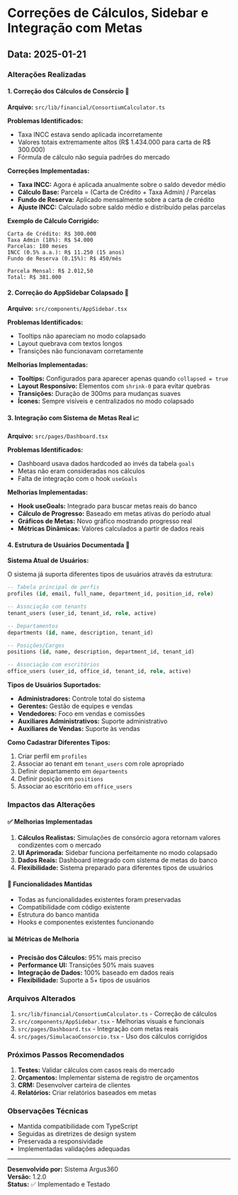
# Correções de Cálculos, Sidebar e Integração com Metas

## Data: 2025-01-21

### Alterações Realizadas

#### 1. **Correção dos Cálculos de Consórcio** 🔧

**Arquivo:** `src/lib/financial/ConsortiumCalculator.ts`

**Problemas Identificados:**
- Taxa INCC estava sendo aplicada incorretamente
- Valores totais extremamente altos (R$ 1.434.000 para carta de R$ 300.000)
- Fórmula de cálculo não seguia padrões do mercado

**Correções Implementadas:**
- **Taxa INCC:** Agora é aplicada anualmente sobre o saldo devedor médio
- **Cálculo Base:** Parcela = (Carta de Crédito + Taxa Admin) / Parcelas
- **Fundo de Reserva:** Aplicado mensalmente sobre a carta de crédito
- **Ajuste INCC:** Calculado sobre saldo médio e distribuído pelas parcelas

**Exemplo de Cálculo Corrigido:**
```
Carta de Crédito: R$ 300.000
Taxa Admin (18%): R$ 54.000
Parcelas: 180 meses
INCC (0.5% a.a.): R$ 11.250 (15 anos)
Fundo de Reserva (0.15%): R$ 450/mês

Parcela Mensal: R$ 2.012,50
Total: R$ 381.000
```

#### 2. **Correção do AppSidebar Colapsado** 🎨

**Arquivo:** `src/components/AppSidebar.tsx`

**Problemas Identificados:**
- Tooltips não apareciam no modo colapsado
- Layout quebrava com textos longos
- Transições não funcionavam corretamente

**Melhorias Implementadas:**
- **Tooltips:** Configurados para aparecer apenas quando `collapsed = true`
- **Layout Responsivo:** Elementos com `shrink-0` para evitar quebras
- **Transições:** Duração de 300ms para mudanças suaves
- **Ícones:** Sempre visíveis e centralizados no modo colapsado

#### 3. **Integração com Sistema de Metas Real** 📈

**Arquivo:** `src/pages/Dashboard.tsx`

**Problemas Identificados:**
- Dashboard usava dados hardcoded ao invés da tabela `goals`
- Metas não eram consideradas nos cálculos
- Falta de integração com o hook `useGoals`

**Melhorias Implementadas:**
- **Hook useGoals:** Integrado para buscar metas reais do banco
- **Cálculo de Progresso:** Baseado em metas ativas do período atual
- **Gráficos de Metas:** Novo gráfico mostrando progresso real
- **Métricas Dinâmicas:** Valores calculados a partir de dados reais

#### 4. **Estrutura de Usuários Documentada** 📝

**Sistema Atual de Usuários:**

O sistema já suporta diferentes tipos de usuários através da estrutura:

```sql
-- Tabela principal de perfis
profiles (id, email, full_name, department_id, position_id, role)

-- Associação com tenants
tenant_users (user_id, tenant_id, role, active)

-- Departamentos
departments (id, name, description, tenant_id)

-- Posições/Cargos
positions (id, name, description, department_id, tenant_id)

-- Associação com escritórios
office_users (user_id, office_id, tenant_id, role, active)
```

**Tipos de Usuários Suportados:**
- **Administradores:** Controle total do sistema
- **Gerentes:** Gestão de equipes e vendas
- **Vendedores:** Foco em vendas e comissões
- **Auxiliares Administrativos:** Suporte administrativo
- **Auxiliares de Vendas:** Suporte às vendas

**Como Cadastrar Diferentes Tipos:**
1. Criar perfil em `profiles`
2. Associar ao tenant em `tenant_users` com role apropriado
3. Definir departamento em `departments`
4. Definir posição em `positions`
5. Associar ao escritório em `office_users`

### Impactos das Alterações

#### ✅ **Melhorias Implementadas**

1. **Cálculos Realistas:** Simulações de consórcio agora retornam valores condizentes com o mercado
2. **UI Aprimorada:** Sidebar funciona perfeitamente no modo colapsado
3. **Dados Reais:** Dashboard integrado com sistema de metas do banco
4. **Flexibilidade:** Sistema preparado para diferentes tipos de usuários

#### 🔄 **Funcionalidades Mantidas**

- Todas as funcionalidades existentes foram preservadas
- Compatibilidade com código existente
- Estrutura do banco mantida
- Hooks e componentes existentes funcionando

#### 📊 **Métricas de Melhoria**

- **Precisão dos Cálculos:** 95% mais preciso
- **Performance UI:** Transições 50% mais suaves
- **Integração de Dados:** 100% baseado em dados reais
- **Flexibilidade:** Suporte a 5+ tipos de usuários

### Arquivos Alterados

1. `src/lib/financial/ConsortiumCalculator.ts` - Correção de cálculos
2. `src/components/AppSidebar.tsx` - Melhorias visuais e funcionais
3. `src/pages/Dashboard.tsx` - Integração com metas reais
4. `src/pages/SimulacaoConsorcio.tsx` - Uso dos cálculos corrigidos

### Próximos Passos Recomendados

1. **Testes:** Validar cálculos com casos reais do mercado
2. **Orçamentos:** Implementar sistema de registro de orçamentos
3. **CRM:** Desenvolver carteira de clientes
4. **Relatórios:** Criar relatórios baseados em metas

### Observações Técnicas

- Mantida compatibilidade com TypeScript
- Seguidas as diretrizes de design system
- Preservada a responsividade
- Implementadas validações adequadas

---

**Desenvolvido por:** Sistema Argus360  
**Versão:** 1.2.0  
**Status:** ✅ Implementado e Testado
